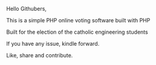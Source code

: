 Hello Githubers,

This is a simple PHP online voting software built with PHP

Built for the election of the catholic engineering students

If you have any issue, kindle forward.

Like, share and contribute.